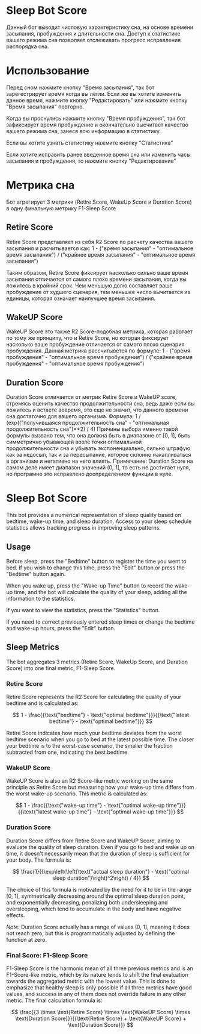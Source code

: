 # Sleep Bot Score
Данный бот выводит числовую характеристику сна, на
основе времени засыпания, пробуждения и длительности сна. 
Доступ к статистике вашего режима сна позволяет отслеживать прогресс исправления распорядка сна.

# Использование
Перед сном нажмите кнопку "Время засыпания", так бот зарегестрирует время когда вы легли. 
Если же вы хотите изменить данное время, нажмите кнопку "Редактировать" или нажмите кнопку "Время засыпания" повторно.

Когда вы проснулись нажмите кнопку "Время пробуждения", так бот зафиксирует время пробуждение и окончательно высчитает качество вашего режима сна, занеся всю информацию в статистику.

Если вы хотите узнать статистику нажмите кнопку "Статистика"

Если хотите исправить ранее введенное время сна или изменить часы засыпания и пробуждения, то нажмите кнопку "Редактирование"

# Метрика сна
Бот агрегирует 3 метрики (Retire Score, WakeUp Score и Duration Score) в одну финальную метрику F1-Sleep Score

## Retire Score
Retire Score представляет из себя R2 Score по расчету качества вашего засыпания и расчитывается как:
1 - ("время засыпания" - "оптимальное время засыпания") / ("крайнее время засыпания" - "оптимальное время засыпания")

Таким образом, Retire Score фиксирует насколько сильно ваше время засыпания отличается от самого плохо времени засыпания, когда вы ложитесь в крайний срок.
Чем меньшую долю составляет ваше пробуждение от худшего сценария, тем меньшее число вычитается из единицы, которая означает наилучшее время засыпания.

## WakeUP Score
WakeUP Score это также R2 Score-подобная метрика, которая работает по тому же принципу, что и Retire Score, но которая фиксирует насколько ваше пробуждение отличается от самого плохо сценария пробуждения. 
Данная метрика рассчитывется по формуле: 
1 - ("время пробуждения" - "оптимальное время пробуждения") / ("крайнее время пробуждения" - "оптимальное время пробуждения")

## Duration Score
Duration Score отличается от метрик Retire Score и WakeUP score, стремясь оценить качество продолжительности сна, ведь даже если вы ложитесь и встаете вовремя, это еще не значит, что данного времени сна достаточно для вашего организма.
Формула:
1 / (exp(("получившаяся продолжительность сна" - "оптимальная продолжительность сна")**2) / 4)
Причины выбора именно такой формулы вызвано тем, что она должна быть в диапазоне от [0, 1], 
быть симметрично убывающей возле точки оптимальной продолжительности сна и убывать экспоненциально, 
сильно штрафую как за недосып, так и за пересыпание, которое склонно накапливаться в организме и негативно на него влиять.
Примечание: Duration Score на самом деле имеет диапазон значений (0, 1], то есть не достигает нуля, но програмно это исправлено доопределением функции в нуле.

# Sleep Bot Score

This bot provides a numerical representation of sleep quality based on bedtime, wake-up time, and sleep duration. Access to your sleep schedule statistics allows tracking progress in improving sleep patterns.

## Usage

Before sleep, press the "Bedtime" button to register the time you went to bed. If you wish to change this time, press the "Edit" button or press the "Bedtime" button again.

When you wake up, press the "Wake-up Time" button to record the wake-up time, and the bot will calculate the quality of your sleep, adding all the information to the statistics.

If you want to view the statistics, press the "Statistics" button.

If you need to correct previously entered sleep times or change the bedtime and wake-up hours, press the "Edit" button.

## Sleep Metrics

The bot aggregates 3 metrics (Retire Score, WakeUp Score, and Duration Score) into one final metric, F1-Sleep Score.

### Retire Score

Retire Score represents the R2 Score for calculating the quality of your bedtime and is calculated as:

$$ 1 - \frac{{\text{"bedtime"} - \text{"optimal bedtime"}}}{{\text{"latest bedtime"} - \text{"optimal bedtime"}}} $$

Retire Score indicates how much your bedtime deviates from the worst bedtime scenario when you go to bed at the latest possible time. The closer your bedtime is to the worst-case scenario, the smaller the fraction subtracted from one, indicating the best bedtime.

### WakeUP Score

WakeUP Score is also an R2 Score-like metric working on the same principle as Retire Score but measuring how your wake-up time differs from the worst wake-up scenario. This metric is calculated as:

$$ 1 - \frac{{\text{"wake-up time"} - \text{"optimal wake-up time"}}}{{\text{"latest wake-up time"} - \text{"optimal wake-up time"}}} $$

### Duration Score

Duration Score differs from Retire Score and WakeUP Score, aiming to evaluate the quality of sleep duration. Even if you go to bed and wake up on time, it doesn't necessarily mean that the duration of sleep is sufficient for your body. The formula is:

$$ \frac{1}{{\exp\left(\left(\text{"actual sleep duration"} - \text{"optimal sleep duration"}\right)^2\right) / 4}} $$

The choice of this formula is motivated by the need for it to be in the range [0, 1], symmetrically decreasing around the optimal sleep duration point, and exponentially decreasing, penalizing both undersleeping and oversleeping, which tend to accumulate in the body and have negative effects.

*Note:* Duration Score actually has a range of values (0, 1], meaning it does not reach zero, but this is programmatically adjusted by defining the function at zero.

### Final Score: F1-Sleep Score

F1-Sleep Score is the harmonic mean of all three previous metrics and is an F1-Score-like metric, which by its nature tends to shift the final evaluation towards the aggregated metric with the lowest value. This is done to emphasize that healthy sleep is only possible if all three metrics have good values, and success in any of them does not override failure in any other metric. The final calculation formula is:

$$ \frac{{3 \times \text{Retire Score} \times \text{WakeUP Score} \times \text{Duration Score}}}{{\text{Retire Score} + \text{WakeUP Score} + \text{Duration Score}}} $$
